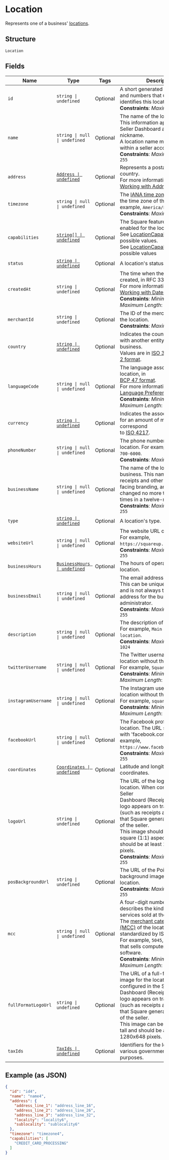 <!-- Optimized: 2025-10-06 -->
<!-- RPM: 1.6.2.1.1.6.2.1_location_20251006 -->
<!-- Session: E2E RPM DNA Application -->
<!-- AOM: RND (Reggie & Dro) -->
<!-- COI: TECHNOLOGY -->
<!-- RPM: HIGH -->
<!-- ACTION: BUILD -->


# Location

Represents one of a business' [locations](https://developer.squareup.com/docs/locations-api).

## Structure

`Location`

## Fields

| Name | Type | Tags | Description |
|  --- | --- | --- | --- |
| `id` | `string \| undefined` | Optional | A short generated string of letters and numbers that uniquely identifies this location instance.<br>**Constraints**: *Maximum Length*: `32` |
| `name` | `string \| null \| undefined` | Optional | The name of the location.<br>This information appears in the Seller Dashboard as the nickname.<br>A location name must be unique within a seller account.<br>**Constraints**: *Maximum Length*: `255` |
| `address` | [`Address \| undefined`](../../doc/models/address.md) | Optional | Represents a postal address in a country.<br>For more information, see [Working with Addresses](https://developer.squareup.com/docs/build-basics/working-with-addresses). |
| `timezone` | `string \| null \| undefined` | Optional | The [IANA time zone](https://www.iana.org/time-zones) identifier for<br>the time zone of the location. For example, `America/Los_Angeles`.<br>**Constraints**: *Maximum Length*: `30` |
| `capabilities` | [`string[] \| undefined`](../../doc/models/location-capability.md) | Optional | The Square features that are enabled for the location.<br>See [LocationCapability](entity:LocationCapability) for possible values.<br>See [LocationCapability](#type-locationcapability) for possible values |
| `status` | [`string \| undefined`](../../doc/models/location-status.md) | Optional | A location's status. |
| `createdAt` | `string \| undefined` | Optional | The time when the location was created, in RFC 3339 format.<br>For more information, see [Working with Dates](https://developer.squareup.com/docs/build-basics/working-with-dates).<br>**Constraints**: *Minimum Length*: `20`, *Maximum Length*: `25` |
| `merchantId` | `string \| undefined` | Optional | The ID of the merchant that owns the location.<br>**Constraints**: *Maximum Length*: `32` |
| `country` | [`string \| undefined`](../../doc/models/country.md) | Optional | Indicates the country associated with another entity, such as a business.<br>Values are in [ISO 3166-1-alpha-2 format](http://www.iso.org/iso/home/standards/country_codes.htm). |
| `languageCode` | `string \| null \| undefined` | Optional | The language associated with the location, in<br>[BCP 47 format](https://tools.ietf.org/html/bcp47#appendix-A).<br>For more information, see [Language Preferences](https://developer.squareup.com/docs/build-basics/general-considerations/language-preferences).<br>**Constraints**: *Minimum Length*: `2`, *Maximum Length*: `5` |
| `currency` | [`string \| undefined`](../../doc/models/currency.md) | Optional | Indicates the associated currency for an amount of money. Values correspond<br>to [ISO 4217](https://wikipedia.org/wiki/ISO_4217). |
| `phoneNumber` | `string \| null \| undefined` | Optional | The phone number of the location. For example, `+1 855-700-6000`.<br>**Constraints**: *Maximum Length*: `17` |
| `businessName` | `string \| null \| undefined` | Optional | The name of the location's overall business. This name is present on receipts and other customer-facing branding, and can be changed no more than three times in a twelve-month period.<br>**Constraints**: *Maximum Length*: `255` |
| `type` | [`string \| undefined`](../../doc/models/location-type.md) | Optional | A location's type. |
| `websiteUrl` | `string \| null \| undefined` | Optional | The website URL of the location.  For example, `https://squareup.com`.<br>**Constraints**: *Maximum Length*: `255` |
| `businessHours` | [`BusinessHours \| undefined`](../../doc/models/business-hours.md) | Optional | The hours of operation for a location. |
| `businessEmail` | `string \| null \| undefined` | Optional | The email address of the location. This can be unique to the location and is not always the email address for the business owner or administrator.<br>**Constraints**: *Maximum Length*: `255` |
| `description` | `string \| null \| undefined` | Optional | The description of the location. For example, `Main Street location`.<br>**Constraints**: *Maximum Length*: `1024` |
| `twitterUsername` | `string \| null \| undefined` | Optional | The Twitter username of the location without the '@' symbol. For example, `Square`.<br>**Constraints**: *Minimum Length*: `1`, *Maximum Length*: `15` |
| `instagramUsername` | `string \| null \| undefined` | Optional | The Instagram username of the location without the '@' symbol. For example, `square`.<br>**Constraints**: *Minimum Length*: `1`, *Maximum Length*: `30` |
| `facebookUrl` | `string \| null \| undefined` | Optional | The Facebook profile URL of the location. The URL should begin with 'facebook.com/'. For example, `https://www.facebook.com/square`.<br>**Constraints**: *Maximum Length*: `255` |
| `coordinates` | [`Coordinates \| undefined`](../../doc/models/coordinates.md) | Optional | Latitude and longitude coordinates. |
| `logoUrl` | `string \| undefined` | Optional | The URL of the logo image for the location. When configured in the Seller<br>Dashboard (Receipts section), the logo appears on transactions (such as receipts and invoices) that Square generates on behalf of the seller.<br>This image should have a roughly square (1:1) aspect ratio and should be at least 200x200 pixels.<br>**Constraints**: *Maximum Length*: `255` |
| `posBackgroundUrl` | `string \| undefined` | Optional | The URL of the Point of Sale background image for the location.<br>**Constraints**: *Maximum Length*: `255` |
| `mcc` | `string \| null \| undefined` | Optional | A four-digit number that describes the kind of goods or services sold at the location.<br>The [merchant category code (MCC)](https://developer.squareup.com/docs/locations-api#initialize-a-merchant-category-code) of the location as standardized by ISO 18245.<br>For example, `5045`, for a location that sells computer goods and software.<br>**Constraints**: *Minimum Length*: `4`, *Maximum Length*: `4` |
| `fullFormatLogoUrl` | `string \| undefined` | Optional | The URL of a full-format logo image for the location. When configured in the Seller<br>Dashboard (Receipts section), the logo appears on transactions (such as receipts and invoices) that Square generates on behalf of the seller.<br>This image can be wider than it is tall and should be at least 1280x648 pixels. |
| `taxIds` | [`TaxIds \| undefined`](../../doc/models/tax-ids.md) | Optional | Identifiers for the location used by various governments for tax purposes. |

## Example (as JSON)

```json
{
  "id": "id4",
  "name": "name4",
  "address": {
    "address_line_1": "address_line_16",
    "address_line_2": "address_line_26",
    "address_line_3": "address_line_32",
    "locality": "locality6",
    "sublocality": "sublocality6"
  },
  "timezone": "timezone4",
  "capabilities": [
    "CREDIT_CARD_PROCESSING"
  ]
}
```
